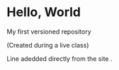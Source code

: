 # Hello, World 
 My first versioned repository

(Created during a live class)

Line adedded  directly from the site .
